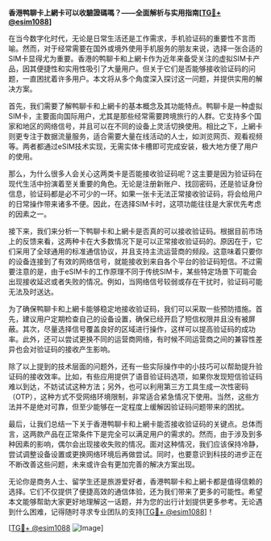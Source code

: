 **香港鸭聊卡上網卡可以收驗證碼嗎？——全面解析与实用指南[[TG💪+ @esim1088](https://t.me/s/esim1088)]**

在当今数字化时代，无论是日常生活还是工作需求，手机验证码的重要性不言而喻。然而，对于经常需要在国外或境外使用手机服务的朋友来说，选择一张合适的SIM卡显得尤为重要。香港的鸭聊卡和上網卡作为近年来备受关注的虚拟SIM卡产品，因其便捷性和实用性吸引了大量用户。但关于它们是否能够接收验证码的问题，一直困扰着许多用户。本文将从多个角度深入探讨这一问题，并提供实用的解决方案。

首先，我们需要了解鸭聊卡和上網卡的基本概念及其功能特点。鸭聊卡是一种虚拟SIM卡，主要面向国际用户，尤其是那些经常需要跨境旅行的人群。它支持多个国家和地区的网络信号，并且可以在不同的设备上灵活切换使用。相比之下，上網卡则更专注于数据流量服务，适合需要大量在线活动的人士，如浏览网页、观看视频等。两者都通过eSIM技术实现，无需实体卡槽即可完成安装，极大地方便了用户的使用。

那么，为什么很多人会关心这两类卡是否能接收验证码呢？这主要是因为验证码在现代生活中扮演着至关重要的角色。无论是注册新账户、找回密码，还是验证身份信息，验证码都是必不可少的一环。如果一张卡无法正常接收验证码，将会给用户的日常操作带来诸多不便。因此，在选择SIM卡时，这项功能往往是大家优先考虑的因素之一。

接下来，我们来分析一下鸭聊卡和上網卡是否真的可以接收验证码。根据目前市场上的反馈来看，这两种卡在大多数情况下是可以正常接收验证码的。原因在于，它们采用了全球通用的标准通信协议，并且支持主流运营商的频段。这意味着只要你的设备连接到了有效的网络信号，就能接收到来自各个平台的验证码短信。不过需要注意的是，由于eSIM卡的工作原理不同于传统SIM卡，某些特定场景下可能会出现接收延迟或者失败的情况。例如，当网络信号较弱或存在干扰时，验证码可能无法及时送达。

为了确保鸭聊卡和上網卡能够稳定地接收验证码，我们可以采取一些预防措施。首先，建议用户定期检查自己的设备设置，确保已经开启了短信权限并且没有被屏蔽。其次，尽量选择信号覆盖良好的区域进行操作，这样可以提高验证码的成功率。此外，还可以尝试更换不同的运营商网络，有时候不同运营商之间的兼容性差异也会对验证码的接收产生影响。

除了以上提到的技术层面的问题外，还有一些实际操作中的小技巧可以帮助提升验证码的接收效率。比如，有些应用提供了语音验证码选项，如果你发现短信验证码难以到达，不妨试试这种方法；另外，也可以利用第三方工具生成一次性密码（OTP），这种方式不受网络环境限制，非常适合紧急情况下使用。当然，这些方法并不是绝对可靠，但至少能够在一定程度上缓解因验证码问题带来的困扰。

最后，让我们总结一下关于香港鸭聊卡和上網卡能否接收验证码的关键点。总体而言，这两款产品在正常条件下是完全可以满足用户的需求的。然而，由于涉及到多种因素的影响，偶尔会出现接收失败的情况。面对这种情况，我们应该保持冷静，尝试调整设备设置或更换网络环境后再做尝试。同时，也要意识到科技的进步正在不断改善这些问题，未来或许会有更加完善的解决方案出现。

无论你是商务人士、留学生还是旅游爱好者，香港鸭聊卡和上網卡都是值得信赖的选择。它们不仅提供了便捷高效的通信体验，还为我们带来了更多的可能性。希望本文能够帮助大家更好地理解这一话题，并为您的出行计划提供更多参考。无论遇到什么困难，记得随时寻求专业团队的支持[[TG💪+ @esim1088](https://t.me/s/esim1088)]！

[[TG💪+ @esim1088](https://t.me/s/esim1088) ![Image](https://i.postimg.cc/4NQfJmqS/Snipaste-2025-05-13-00-14-12.png)]